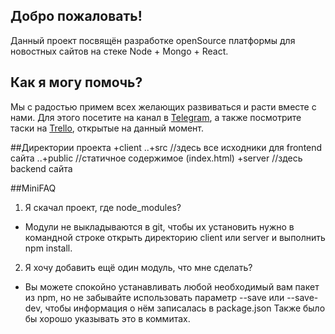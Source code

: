 ## Добро пожаловать!
Данный проект посвящён разработке openSource платформы для новостных сайтов на стеке Node + Mongo + React.

## Как я могу помочь?
Мы с радостью примем всех желающих развиваться и расти вместе с нами.
Для этого посетите на канал в [Telegram](https://telegram.me/joinchat/ClRIiQkIdilfiKKedly66g),
а также посмотрите таски на [Trello](https://trello.com/b/48t40MQX/skb-opensource), открытые на данный момент.

##Директории проекта
+client
..+src //здесь все исходники для frontend сайта
..+public //статичное содержимое (index.html)
+server //здесь backend сайта

##MiniFAQ
1. Я скачал проект, где node_modules?
- Модули не выкладываются в git, чтобы их установить нужно в командной строке открыть директорию client или server и выполнить npm install.

2. Я хочу добавить ещё один модуль, что мне сделать?
- Вы можете спокойно устанавливать любой необходимый вам пакет из npm, но не забывайте использовать параметр --save или --save-dev, чтобы информация о нём записалась в package.json
Также было бы хорошо указывать это в коммитах.


